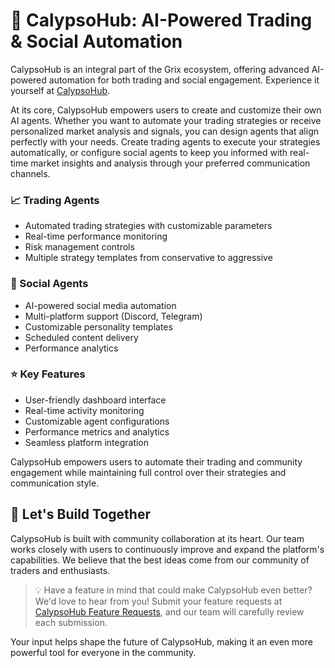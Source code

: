 # 🌊 CalypsoHub: AI-Powered Trading & Social Automation

CalypsoHub is an integral part of the Grix ecosystem, offering advanced AI-powered automation for both trading and social engagement. Experience it yourself at [CalypsoHub](https://app.grix.finance/calypso/lobby).

At its core, CalypsoHub empowers users to create and customize their own AI agents. Whether you want to automate your trading strategies or receive personalized market analysis and signals, you can design agents that align perfectly with your needs. Create trading agents to execute your strategies automatically, or configure social agents to keep you informed with real-time market insights and analysis through your preferred communication channels.

### 📈 Trading Agents
- Automated trading strategies with customizable parameters
- Real-time performance monitoring
- Risk management controls
- Multiple strategy templates from conservative to aggressive

### 🤖 Social Agents
- AI-powered social media automation
- Multi-platform support (Discord, Telegram)
- Customizable personality templates
- Scheduled content delivery
- Performance analytics

### ⭐ Key Features
- User-friendly dashboard interface
- Real-time activity monitoring
- Customizable agent configurations
- Performance metrics and analytics
- Seamless platform integration

CalypsoHub empowers users to automate their trading and community engagement while maintaining full control over their strategies and communication style.

## 🤝 Let's Build Together

CalypsoHub is built with community collaboration at its heart. Our team works closely with users to continuously improve and expand the platform's capabilities. We believe that the best ideas come from our community of traders and enthusiasts.

> 💡 Have a feature in mind that could make CalypsoHub even better? We'd love to hear from you! Submit your feature requests at [CalypsoHub Feature Requests](https://app.grix.finance/calypso/feature-requests), and our team will carefully review each submission.

Your input helps shape the future of CalypsoHub, making it an even more powerful tool for everyone in the community.

